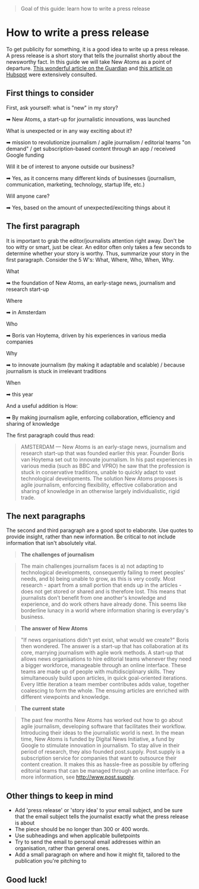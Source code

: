 > Goal of this guide: learn how to write a press release


# How to write a press release

To get publicity for something, it is a good idea to write up a press release.
A press release is a short story that tells the journalist shortly about the newsworthy fact.
In this guide we will take New Atoms as a point of departure. [This wonderful article on the Guardian](https://www.theguardian.com/small-business-network/2014/jul/14/how-to-write-press-release) and [this article on Hubspot](http://blog.hubspot.com/marketing/press-release-template-ht#sm.000ucb46j1c81d33w1227o0htwjfb) were extensively consulted.

## First things to consider

First, ask yourself: what is "new" in my story?

➡ New Atoms, a start-up for journalistic innovations, was launched

What is unexpected or in any way exciting about it?

➡ mission to revolutionize journalism / agile journalism / editorial teams "on demand" / get subscription-based content through an app / received Google funding

Will it be of interest to anyone outside our business?

➡ Yes, as it concerns many different kinds of businesses (journalism, communication, marketing, technology, startup life, etc.)

Will anyone care?

➡ Yes, based on the amount of unexpected/exciting things about it


## The first paragraph

It is important to grab the editor/journalists attention right away. Don't be too witty or smart, just be clear. An editor often only takes a few seconds to determine whether your story is worthy. Thus, summarize your story in the first paragraph. Consider the 5 W's: What, Where, Who, When, Why.

What

➡ the foundation of New Atoms, an early-stage news, journalism and research start-up

Where

➡ in Amsterdam

Who

➡ Boris van Hoytema, driven by his experiences in various media companies

Why

➡ to innovate journalism (by making it adaptable and scalable) / because journalism is stuck in irrelevant traditions

When

➡ this year

And a useful addition is How:

➡ By making journalism agile, enforcing collaboration, efficiency and sharing of knowledge

The first paragraph could thus read:

> AMSTERDAM — New Atoms is an early-stage news, journalism and research start-up that was founded earlier this year. Founder Boris van Hoytema set out to innovate journalism. In his past experiences in various media (such as BBC and VPRO) he saw that the profession is stuck in conservative traditions, unable to quickly adapt to vast technological developments. The solution New Atoms proposes is agile journalism, enforcing flexibility, effective collaboration and sharing of knowledge in an otherwise largely individualistic, rigid trade.

## The next paragraphs

The second and third paragraph are a good spot to elaborate. Use quotes to provide insight, rather than new information. Be critical to not include information that isn't absolutely vital.

> **The challenges of journalism**

> The main challenges journalism faces is a) not adapting to technological developments, consequently failing to meet peoples' needs, and b) being unable to grow, as this is very costly. Most research - apart from a small portion that ends up in the articles - does not get stored or shared and is therefore lost. This means that journalists don't benefit from one another's knowledge and experience, and do work others have already done. This seems like borderline lunacy in a world where information sharing is everyday's business.

> **The answer of New Atoms**

> "If news organisations didn't yet exist, what would we create?" Boris then wondered. The answer is a start-up that has collaboration at its core, marrying journalism with agile work methods. A start-up that allows news organisations to hire editorial teams whenever they need a bigger workforce, manageable through an online interface. These teams are made up of people with multidisciplinary skills. They simultaneously build upon articles, in quick goal-oriented iterations. Every little iteration a team member contributes adds value, together coalescing to form the whole. The ensuing articles are enriched with different viewpoints and knowledge.

> **The current state**

> The past few months New Atoms has worked out how to go about agile journalism, developing software that facilitates their workflow. Introducing their ideas to the journalistic world is next. In the mean time, New Atoms is funded by Digital News Initiative, a fund by Google to stimulate innovation in journalism. To stay alive in their period of research, they also founded post.supply. Post.supply is a subscription service for companies that want to outsource their content creation. It makes this as hassle-free as possible by offering editorial teams that can be managed through an online interface. For more information, see http://www.post.supply.  

## Other things to keep in mind
* Add 'press release' or 'story idea' to your email subject, and be sure that the email subject tells the journalist exactly what the press release is about
* The piece should be no longer than 300 or 400 words.
* Use subheadings and when applicable bulletpoints
* Try to send the email to personal email addresses within an organisation, rather than general ones.
* Add a small paragraph on where and how it might fit, tailored to the publication you're pitching to


## Good luck!
